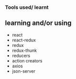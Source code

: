 ### Tools used/ learnt

## learning and/or using

- react 
- react-redux
- redux
- redux-thunk
- reducers
- action creators 
- axios
- json-server